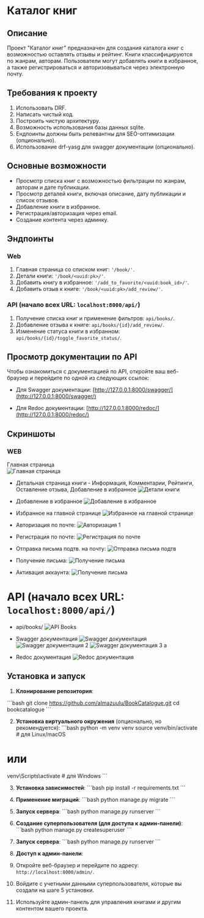 # Каталог книг

## Описание

Проект "Каталог книг" предназначен для создания каталога книг с возможностью оставлять отзывы и рейтинг. Книги классифицируются по жанрам, авторам. Пользователи могут добавлять книги в избранное, а также регистрироваться и авторизовываться через электронную почту.

## Требования к проекту

1. Использовать DRF.
2. Написать чистый код.
3. Построить чистую архитектуру.
4. Возможность использования базы данных sqlite.
5. Ендпоинты должны быть релевантны для SEO-оптимизации (опционально).
6. Использование drf-yasg для swagger документации (опционально).

## Основные возможности

- Просмотр списка книг с возможностью фильтрации по жанрам, авторам и дате публикации.
- Просмотр деталей книги, включая описание, дату публикации и список отзывов.
- Добавление книги в избранное.
- Регистрация/авторизация через email.
- Создание контента через админку.

## Эндпоинты

### Web

1. Главная страница со списком книг: `'/book/'`.
2. Детали книги: `'/book/<uuid:pk>/'`.
3. Добавить книгу в избранное: `'/add_to_favorite/<uuid:book_id>/'`.
4. Добавить отзыв к книге: `'/book/<uuid:pk>/add_review/'`.

### API (начало всех URL: `localhost:8000/api/`)

1. Получение списка книг и применение фильтров: `api/books/`.
2. Добавление отзыва к книге: `api/books/{id}/add_review/`.
3. Изменение статуса книги в избранном: `api/books/{id}/toggle_favorite_status/`.

## Просмотр документации по API

Чтобы ознакомиться с документацией по API, откройте ваш веб-браузер и перейдите по одной из следующих ссылок:

- Для Swagger документации:
  [http://127.0.0.1:8000/swagger/](http://127.0.0.1:8000/swagger/)

- Для Redoc документации:
  [http://127.0.0.1:8000/redoc/](http://127.0.0.1:8000/redoc/)


## Скриншоты

### WEB   
Главная страница  
![Главная страница](bookcatalogue/screenshots/homepage.png)

- Детальная страница книги - Информация, Комментарии, Рейтинги, Оставление отзыва, Добавление в избранное 
![Детали книги](bookcatalogue/screenshots/detail_page.png)

- Добавление в избранное
![Добавление в избранное](bookcatalogue/screenshots/detail_page_unsave.png)

- Избранное на главной странице
![Избранное на главной странице](bookcatalogue/screenshots/saved_books.png)

- Авторизация по почте:
![Авторизация 1](bookcatalogue/screenshots/mail_author1.png)

- Регистрация по почте:
![Регистрация по почте](bookcatalogue/screenshots/registration.png)

- Отправка письма подтв. на почту:
![Отправка письма подтв](bookcatalogue/screenshots/email_conf_send.png)

- Получение письма:
![Получение письма](bookcatalogue/screenshots/email_get.png)

- Активация аккаунта:
![Получение письма](bookcatalogue/screenshots/activate_account.png)


# API (начало всех URL: `localhost:8000/api/`)

- api/books/
![API Books](bookcatalogue/screenshots/api_books.png)

- Swagger документация
![Swagger документация](bookcatalogue/screenshots/api_swagger.png)
![Swagger документация 2](bookcatalogue/screenshots/api_swagger_example1.png)
![Swagger документация 3](bookcatalogue/screenshots/api_swagger_example2.png)
a
- Redoc документация
![Redoc документация](bookcatalogue/screenshots/api_redoc.png)

## Установка и запуск

1. **Клонирование репозитория**:

\```bash
git clone https://github.com/almazuulu/BookCatalogue.git
cd bookcatalogue
\```

2. **Установка виртуального окружения** (опционально, но рекомендуется):
\```bash
python -m venv venv
source venv/bin/activate  # для Linux/macOS
# или
venv\Scripts\activate     # для Windows
\```

3. **Установка зависимостей**:
\```bash
pip install -r requirements.txt
\```

4. **Применение миграций**:
\```bash
python manage.py migrate
\```

5. **Запуск сервера**:
\```bash
python manage.py runserver
\```

6. **Создание суперпользователя (для доступа к админ-панели)**:
\```bash
python manage.py createsuperuser
\```

7. **Запуск сервера**:
\```bash
python manage.py runserver
\```

8. **Доступ к админ-панели**:

1. Откройте веб-браузер и перейдите по адресу: `http://localhost:8000/admin/`.

2. Войдите с учетными данными суперпользователя, которые вы создали на шаге 5 установки.

3. Используйте админ-панель для управления книгами и другим контентом вашего проекта.


